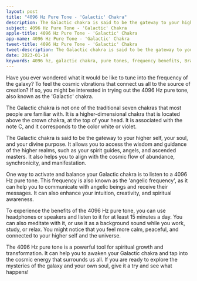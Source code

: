 ```yaml
---
layout: post
title: "4096 Hz Pure Tone - 'Galactic' Chakra"
description: The Galactic chakra is said to be the gateway to your higher self, your soul, and your divine purpose. It allows you to access the wisdom and guidance of the higher realms, such as your spirit guides, angels, and ascended masters.
subject: 4096 Hz Pure Tone - 'Galactic' Chakra
apple-title: 4096 Hz Pure Tone - 'Galactic' Chakra
app-name: 4096 Hz Pure Tone - 'Galactic' Chakra
tweet-title: 4096 Hz Pure Tone - 'Galactic' Chakra
tweet-description: The Galactic chakra is said to be the gateway to your higher self, your soul, and your divine purpose. It allows you to access the wisdom and guidance of the higher realms, such as your spirit guides, angels, and ascended masters.
date: 2023-01-14
keywords: 4096 hz, galactic chakra, pure tones, frequency benefits, Brain Beats, Frequencies, White noise, Brain wave entrainment, sound therapy, binaural beats youtube
---
```


Have you ever wondered what it would be like to tune into the frequency of the galaxy? To feel the cosmic vibrations that connect us all to the source of creation? If so, you might be interested in trying out the 4096 Hz pure tone, also known as the 'Galactic' chakra.

The Galactic chakra is not one of the traditional seven chakras that most people are familiar with. It is a higher-dimensional chakra that is located above the crown chakra, at the top of your head. It is associated with the note C, and it corresponds to the color white or violet.

The Galactic chakra is said to be the gateway to your higher self, your soul, and your divine purpose. It allows you to access the wisdom and guidance of the higher realms, such as your spirit guides, angels, and ascended masters. It also helps you to align with the cosmic flow of abundance, synchronicity, and manifestation.

One way to activate and balance your Galactic chakra is to listen to a 4096 Hz pure tone. This frequency is also known as the 'angelic frequency', as it can help you to communicate with angelic beings and receive their messages. It can also enhance your intuition, creativity, and spiritual awareness.

To experience the benefits of the 4096 Hz pure tone, you can use headphones or speakers and listen to it for at least 15 minutes a day. You can also meditate with it, or use it as a background sound while you work, study, or relax. You might notice that you feel more calm, peaceful, and connected to your higher self and the universe.

The 4096 Hz pure tone is a powerful tool for spiritual growth and transformation. It can help you to awaken your Galactic chakra and tap into the cosmic energy that surrounds us all. If you are ready to explore the mysteries of the galaxy and your own soul, give it a try and see what happens!

